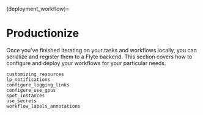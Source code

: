 (deployment_workflow)=

# Productionize

Once you've finished iterating on your tasks and workflows locally, you can serialize and register them to a Flyte
backend. This section covers how to configure and deploy your workflows for your particular needs.

```{auto-examples-toc}
customizing_resources
lp_notifications
configure_logging_links
configure_use_gpus
spot_instances
use_secrets
workflow_labels_annotations
```

